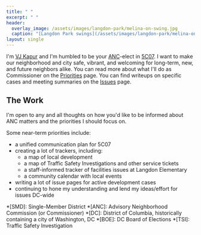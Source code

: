 ```yaml
---
title: " "
excerpt: " "
header:
  overlay_image: /assets/images/langdon-park/melina-on-swing.jpg
  caption: "[Langdon Park swings](/assets/images/langdon-park/melina-on-swing.jpg)"
layout: single
---
```

I'm [VJ Kapur](/vj/) and I'm humbled to be your [ANC](/ancs/)-elect in [5C07](/5c07/). I want to make our neighborhood and city safe, vibrant, and welcoming for long-term, new, and future neighbors alike. You can read more about what I'll do as Commissioner on the [Priorities](/priorities/) page. You can find writeups on specific cases and meeting summaries on the [Issues](/issues/) page.

## The Work
I'm open to any and all thoughts on how you'd like to be informed about ANC matters and the priorities I should focus on.

Some near-term priorities include:
- a unified communication plan for 5C07
- creating a lot of trackers, including:
  - a map of local development
  - a map of Traffic Safety Investigations and other service tickets
  - a staff-informed tracker of facilities issues at Langdon Elementary
  - a community calendar with local events
- writing a lot of issue pages for active development cases
- continuing to hone my understanding and lend my ideas/effort for issues DC-wide


*[SMD]: Single-Member District
*[ANC]: Advisory Neighborhood Commission (or Commissioner)
*[DC]: District of Columbia, historically containing a city of Washington, DC
*[BOE]: DC Board of Elections
*[TSI]: Traffic Safety Investigation
